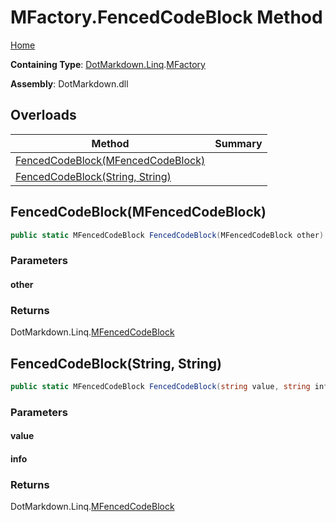 # MFactory\.FencedCodeBlock Method

[Home](../../../../README.md)

**Containing Type**: [DotMarkdown.Linq](../../README.md)\.[MFactory](../README.md)

**Assembly**: DotMarkdown\.dll

## Overloads

| Method | Summary |
| ------ | ------- |
| [FencedCodeBlock(MFencedCodeBlock)](#DotMarkdown_Linq_MFactory_FencedCodeBlock_DotMarkdown_Linq_MFencedCodeBlock_) | |
| [FencedCodeBlock(String, String)](#DotMarkdown_Linq_MFactory_FencedCodeBlock_System_String_System_String_) | |

## FencedCodeBlock\(MFencedCodeBlock\)<a name="DotMarkdown_Linq_MFactory_FencedCodeBlock_DotMarkdown_Linq_MFencedCodeBlock_"></a>

```csharp
public static MFencedCodeBlock FencedCodeBlock(MFencedCodeBlock other)
```

### Parameters

#### other

### Returns

DotMarkdown\.Linq\.[MFencedCodeBlock](../../MFencedCodeBlock/README.md)

## FencedCodeBlock\(String, String\)<a name="DotMarkdown_Linq_MFactory_FencedCodeBlock_System_String_System_String_"></a>

```csharp
public static MFencedCodeBlock FencedCodeBlock(string value, string info = null)
```

### Parameters

#### value

#### info

### Returns

DotMarkdown\.Linq\.[MFencedCodeBlock](../../MFencedCodeBlock/README.md)

